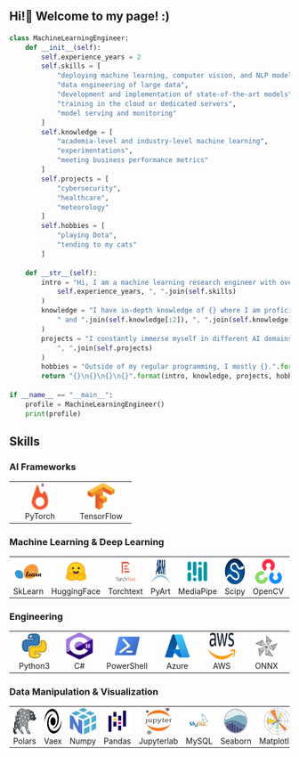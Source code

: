 ## Hi!👋 Welcome to my page! :)

```python
class MachineLearningEngineer:
    def __init__(self):
        self.experience_years = 2
        self.skills = [
            "deploying machine learning, computer vision, and NLP models",
            "data engineering of large data",
            "development and implementation of state-of-the-art models",
            "training in the cloud or dedicated servers",
            "model serving and monitoring"
        ]
        self.knowledge = [
            "academia-level and industry-level machine learning",
            "experimentations",
            "meeting business performance metrics"
        ]
        self.projects = [
            "cybersecurity",
            "healthcare",
            "meteorology"
        ]
        self.hobbies = [
            "playing Dota",
            "tending to my cats"
        ]

    def __str__(self):
        intro = "Hi, I am a machine learning research engineer with over {} years of end-to-end experience in {}.".format(
            self.experience_years, ", ".join(self.skills)
        )
        knowledge = "I have in-depth knowledge of {} where I am proficient in {}.".format(
            " and ".join(self.knowledge[:2]), ", ".join(self.knowledge)
        )
        projects = "I constantly immerse myself in different AI domains and have worked in {} projects.".format(
            ", ".join(self.projects)
        )
        hobbies = "Outside of my regular programming, I mostly {}.".format(" and ".join(self.hobbies))
        return "{}\n{}\n{}\n{}".format(intro, knowledge, projects, hobbies)

if __name__ == "__main__":
    profile = MachineLearningEngineer()
    print(profile)

```

## Skills

### AI Frameworks
<table>
    <tr>
        <td align="center" width="96">
          <img src="assets/icons/pytorch-logo-flame.png" width="48" height="48" alt="PyTorch" />
          <br>PyTorch
        </td>
        <td align="center" width="96">
          <img src="assets/icons/tensorflow.png" width="48" height="48" alt="TensorFlow" />
          <br>TensorFlow
      </td>
    </tr>
</table>

### Machine Learning & Deep Learning
<table>
    <tr>
        <td align="center" width="96">
            <img src="assets/icons/scikitlearn-original.svg" width="48" height="48" alt="Scikit-Learn" />
            <br>SkLearn
        </td>
        <td align="center" width="96">
            <img src="assets/icons/hf-logo.png" width="48" height="48" alt="HuggingFace" />
            <br>HuggingFace
        </td>
        <td align="center" width="96">
            <img src="assets/icons/torchtext.png" width="48" height="48" alt="Torchtext" />
            <br>Torchtext
        </td>
        <td align="center" width="96">
            <img src="assets/icons/pyart.png" width="48" height="48" alt="PyArt" />
            <br>PyArt
        </td>
        <td align="center" width="96">
            <img src="assets/icons/mediapipe.png" width="48" height="48" alt="MediaPipe" />
            <br>MediaPipe
        </td>
        <td align="center" width="96">
            <img src="assets/icons/scipy.png" width="48" height="48" alt="Scipy" />
            <br>Scipy
        </td>
        <td align="center" width="96">
            <img src="assets/icons/opencv-original.svg" width="48" height="48" alt="OpenCV" />
            <br>OpenCV
        </td>
        <td align="center" width="96">
            <img src="assets/icons/monai.png" width="48" height="48" alt="MONAI" />
            <br>MONAI
        </td>
        <td align="center" width="96">
            <img src="assets/icons/torchvision.png" width="48" height="48" alt="Torchvision" />
            <br>Torchvission
        </td>
        <td align="center" width="96">
            <img src="assets/icons/streamlit.png" width="48" height="48" alt="streamlit" />
            <br>Streamlit
        </td>
    </tr>
</table>

### Engineering
<table>
  <tr>
    <td align="center" width="96">
      <img src="assets/icons/python.png" width="48" height="48" alt="Python" />
      <br>Python3
    </td>
    <td align="center" width="96">
      <img src="assets/icons/csharp.png" width="48" height="48" alt="C#" />
      <br>C#
    </td>
    <td align="center" width="96">
      <img src="assets/icons/powershell.png" width="48" height="48" alt="PowerShell" />
      <br>PowerShell
    </td>
    <td align="center" width="96">
      <img src="assets/icons/azure.png" width="48" height="48" alt="Azure" />
      <br>Azure
    </td>
    <td align="center" width="96">
      <img src="assets/icons/aws.png" width="48" height="48" alt="AWS" />
      <br>AWS
    </td>
    <td align="center" width="96">
      <img src="assets/icons/ONNX_Runtime_icon.png" width="48" height="48" alt="ONNX" />
      <br>ONNX
    </td> 
  </tr>
</table>

### Data Manipulation & Visualization
<table>
  <tr>
    <td align="center" width="96">
      <img src="assets/icons/polars.png" width="48" height="48" alt="Polars" />
      <br>Polars
    </td>
    <td align="center" width="96">
      <img src="assets/icons/vaex.png" width="48" height="48" alt="Vaex" />
      <br>Vaex
    </td>
    <td align="center" width="96">
      <img src="assets/icons/numpy.png" width="48" height="48" alt="Numpy" />
      <br>Numpy
    </td>
    <td align="center" width="96">
      <img src="assets/icons/pandas.png" width="48" height="48" alt="Pandas" />
      <br>Pandas
    </td>
    <td align="center" width="96">
      <img src="assets/icons/jupyter.png" width="48" height="48" alt="Jupyter" />
      <br>Jupyterlab
    </td>
    <td align="center" width="96">
      <img src="assets/icons/mysql.png" width="48" height="48" alt="MySQL" />
      <br>MySQL
    </td>
    <td align="center" width="96">
      <img src="assets/icons/seaborn.png" width="48" height="48" alt="Seaborn" />
      <br>Seaborn
    </td>
    <td align="center" width="96">
      <img src="assets/icons/matplotlib.png" width="48" height="48" alt="Matplotlib" />
      <br>Matplotlib
    </td>
  </tr>
</table>
